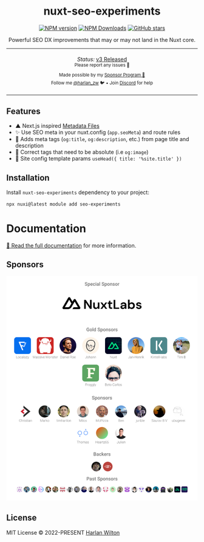 <h1 align='center'>nuxt-seo-experiments</h1>

<p align="center">
<a href='https://github.com/harlan-zw/nuxt-seo-experiments/actions/workflows/test.yml'>
</a>
<a href="https://www.npmjs.com/package/nuxt-seo-experiments" target="__blank"><img src="https://img.shields.io/npm/v/nuxt-seo-experiments?style=flat&colorA=002438&colorB=28CF8D" alt="NPM version"></a>
<a href="https://www.npmjs.com/package/nuxt-seo-experiments" target="__blank"><img alt="NPM Downloads" src="https://img.shields.io/npm/dm/nuxt-seo-experiments?flat&colorA=002438&colorB=28CF8D"></a>
<a href="https://github.com/harlan-zw/nuxt-seo-experiments" target="__blank"><img alt="GitHub stars" src="https://img.shields.io/github/stars/harlan-zw/nuxt-seo-experiments?flat&colorA=002438&colorB=28CF8D"></a>
</p>

<p align="center">
Powerful SEO DX improvements that may or may not land in the Nuxt core.
</p>

<p align="center">
<table>
<tbody>
<td align="center">
<img width="800" height="0" /><br>
<i>Status:</i> <a href="https://github.com/harlan-zw/nuxt-seo-experiments/releases/tag/v3.0.0">v3 Released</a> <br>
<sup> Please report any issues 🐛</sup><br>
<sub>Made possible by my <a href="https://github.com/sponsors/harlan-zw">Sponsor Program 💖</a><br> Follow me <a href="https://twitter.com/harlan_zw">@harlan_zw</a> 🐦 • Join <a href="https://discord.gg/275MBUBvgP">Discord</a> for help</sub><br>
<img width="800" height="0" />
</td>
</tbody>
</table>
</p>

## Features

- ▲ Next.js inspired [Metadata Files](https://nextjs.org/docs/app/api-reference/file-conventions/metadata)
- ✨ Use SEO meta in your nuxt.config (`app.seoMeta`) and route rules
- 🤖 Adds meta tags (`og:title`, `og:description`, etc.) from page title and description
- 🧙 Correct tags that need to be absolute (i.e `og:image`)
- 🧩 Site config template params `useHead({ title: '%site.title' })`

## Installation

Install `nuxt-seo-experiments` dependency to your project:

```bash
npx nuxi@latest module add seo-experiments
```

# Documentation

[📖 Read the full documentation](https://nuxtseo.com/experiments) for more information.

## Sponsors

<p align="center">
  <a href="https://raw.githubusercontent.com/harlan-zw/static/main/sponsors.svg">
    <img src='https://raw.githubusercontent.com/harlan-zw/static/main/sponsors.svg'/>
  </a>
</p>

## License

MIT License © 2022-PRESENT [Harlan Wilton](https://github.com/harlan-zw)
